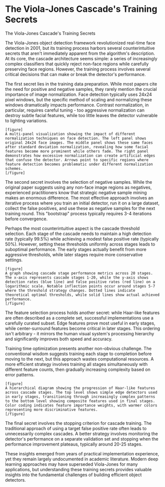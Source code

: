 # The Viola-Jones Cascade's Training Secrets

The Viola-Jones Cascade's Training Secrets

The Viola-Jones object detection framework revolutionized real-time face detection in 2001, but its training process harbors several counterintuitive secrets that aren't immediately apparent from the algorithm's description. At its core, the cascade architecture seems simple: a series of increasingly complex classifiers that quickly reject non-face regions while carefully preserving face regions. However, the training process involves several critical decisions that can make or break the detector's performance.

The first secret lies in the training data preparation. While most papers cite the need for positive and negative samples, they rarely mention the crucial importance of image normalization. Face detection typically uses 24x24 pixel windows, but the specific method of scaling and normalizing these windows dramatically impacts performance. Contrast normalization, in particular, requires careful tuning - too aggressive normalization can destroy subtle facial features, while too little leaves the detector vulnerable to lighting variations.

```
[figure]
A multi-panel visualization showing the impact of different normalization techniques on face detection. The left panel shows original 24x24 face images. The middle panel shows these same faces after standard deviation normalization, revealing how some facial features become more prominent while others fade. The right panel demonstrates how excessive normalization can create artificial edges that confuse the detector. Arrows point to specific regions where feature detection becomes problematic under different normalization schemes.
[/figure]
```

The second secret involves the selection of negative samples. While the original paper suggests using any non-face image regions as negatives, experienced practitioners know that strategic negative sample mining makes an enormous difference. The most effective approach involves an iterative process where you train an initial detector, run it on a large dataset, collect the false positives, and use these as negative samples for the next training round. This "bootstrap" process typically requires 3-4 iterations before convergence.

Perhaps the most counterintuitive aspect is the cascade threshold selection. Each stage of the cascade needs to maintain a high detection rate (typically 99.5%) while achieving a modest false positive rate (typically 50%). However, setting these thresholds uniformly across stages leads to suboptimal performance. The early stages actually benefit from more aggressive thresholds, while later stages require more conservative settings.

```
[figure]
A graph showing cascade stage performance metrics across 20 stages. The x-axis represents cascade stages 1-20, while the y-axis shows detection rates (blue line) and false positive rates (red line) on a logarithmic scale. Notable inflection points occur around stages 5-7 where the threshold strategy changes. Dotted lines indicate theoretical optimal thresholds, while solid lines show actual achieved performance.
[/figure]
```

The feature selection process holds another secret: while Haar-like features are often described as a complete set, successful implementations use a carefully curated subset. Edge features prove most useful in early stages, while center-surround features become critical in later stages. This ordering isn't arbitrary - it mirrors the human visual system's processing hierarchy and significantly improves both speed and accuracy.

Training time optimization presents another non-obvious challenge. The conventional wisdom suggests training each stage to completion before moving to the next, but this approach wastes computational resources. A more efficient strategy involves training all stages simultaneously with different feature counts, then gradually increasing complexity based on error patterns.

```
[figure]
A hierarchical diagram showing the progression of Haar-like features across cascade stages. The top level shows simple edge detectors used in early stages, transitioning through increasingly complex patterns to the bottom level showing composite features used in final stages. Color coding indicates feature importance weights, with warmer colors representing more discriminative features.
[/figure]
```

The final secret involves the stopping criterion for cascade training. The traditional approach of using a target false positive rate often leads to unnecessarily complex cascades. A better strategy involves monitoring the detector's performance on a separate validation set and stopping when the performance improvement plateaus, typically around 20-25 stages.

These insights emerged from years of practical implementation experience, yet they remain largely undocumented in academic literature. Modern deep learning approaches may have superseded Viola-Jones for many applications, but understanding these training secrets provides valuable insights into the fundamental challenges of building efficient object detectors.